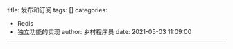 title: 发布和订阅
tags: []
categories:
  - Redis
  - 独立功能的实现
author: 乡村程序员
date: 2021-05-03 11:09:00
---

